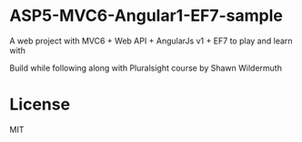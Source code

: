# ASP5-MVC6-Angular1-EF7-sample
A web project with MVC6 + Web API + AngularJs v1 + EF7 to play and learn with

Build while following along with Pluralsight course by Shawn Wildermuth

# License
MIT
